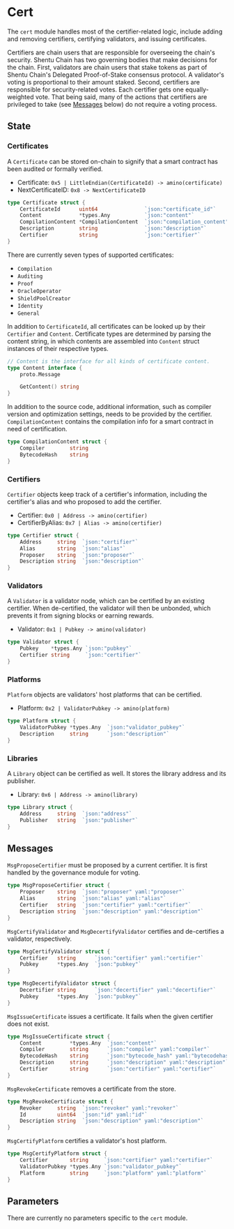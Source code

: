 # Cert

The `cert` module handles most of the certifier-related logic, include adding and removing certifiers, certifying validators, and issuing certificates.

Certifiers are chain users that are responsible for overseeing the chain's security. Shentu Chain has two governing bodies that make decisions for the chain. First, validators are chain users that stake tokens as part of Shentu Chain's Delegated Proof-of-Stake consensus protocol. A validator's voting is proportional to their amount staked. Second, certifiers are responsible for security-related votes. Each certifier gets one equally-weighted vote. That being said, many of the actions that certifiers are privileged to take (see [Messages](#messages) below) do not require a voting process.

## State

### Certificates

A `Certificate` can be stored on-chain to signify that a smart contract has been audited or formally verified.

- Certificate: `0x5 | LittleEndian(CertificateId) -> amino(certificate)`
- NextCertificateID: `0x8 -> NextCertificateID`

```go
type Certificate struct {
    CertificateId      uint64               `json:"certificate_id"`
    Content            *types.Any           `json:"content"`
    CompilationContent *CompilationContent  `json:"compilation_content"`
    Description        string               `json:"description"`
    Certifier          string               `json:"certifier"`
}
```

There are currently seven types of supported certificates:

- `Compilation`
- `Auditing`
- `Proof`
- `OracleOperator`
- `ShieldPoolCreator`
- `Identity`
- `General`

In addition to `CertificateId`, all certificates can be looked up by their `Certifier` and `Content`. Certificate types are determined by parsing the content string, in which contents are assembled into `Content` struct instances of their respective types.

```go
// Content is the interface for all kinds of certificate content.
type Content interface {
    proto.Message

    GetContent() string
}
```

In addition to the source code, additional information, such as compiler version and optimization settings, needs to be provided by the certifier. `CompilationContent` contains the compilation info for a smart contract in need of certification.

```go
type CompilationContent struct {
    Compiler        string
    BytecodeHash    string
}
```

### Certifiers

`Certifier` objects keep track of a certifier's information, including the certifier's alias and who proposed to add the certifier.

- Certifier: `0x0 | Address -> amino(certifier)`
- CertifierByAlias: `0x7 | Alias -> amino(certifier)`

```go
type Certifier struct {
    Address     string  `json:"certifier"`
    Alias       string  `json:"alias"`
    Proposer    string  `json:"proposer"`
    Description string  `json:"description"`
}
```

### Validators

A `Validator` is a validator node, which can be certified by an existing certifier. When de-certified, the validator will then be unbonded, which prevents it from signing blocks or earning rewards.

- Validator: `0x1 | Pubkey -> amino(validator)`

```go
type Validator struct {
    Pubkey    *types.Any `json:"pubkey"`
    Certifier string     `json:"certifier"`
}
```

### Platforms

`Platform` objects are validators' host platforms that can be certified.

- Platform: `0x2 | ValidatorPubkey -> amino(platform)`

```go
type Platform struct {
    ValidatorPubkey *types.Any  `json:"validator_pubkey"`
    Description     string      `json:"description"`
}
```

### Libraries

A `Library` object can be certified as well. It stores the library address and its publisher.

- Library: `0x6 | Address -> amino(library)`

```go
type Library struct {
    Address     string  `json:"address"`
    Publisher   string  `json:"publisher"`
}
```

## Messages

`MsgProposeCertifier` must be proposed by a current certifier. It is first handled by the governance module for voting.

```go
type MsgProposeCertifier struct {
    Proposer    string  `json:"proposer" yaml:"proposer"`
    Alias       string  `json:"alias" yaml:"alias"`
    Certifier   string  `json:"certifier" yaml:"certifier"`
    Description string  `json:"description" yaml:"description"`
}
```

`MsgCertifyValidator` and `MsgDecertifyValidator` certifies and de-certifies a validator, respectively.

```go
type MsgCertifyValidator struct {
    Certifier   string      `json:"certifier" yaml:"certifier"`
    Pubkey      *types.Any  `json:"pubkey"`
}
```

```go
type MsgDecertifyValidator struct {
    Decertifier string      `json:"decertifier" yaml:"decertifier"`
    Pubkey      *types.Any  `json:"pubkey"`
}
```

`MsgIssueCertificate` issues a certificate. It fails when the given certifier does not exist.

```go
type MsgIssueCertificate struct {
    Content         *types.Any  `json:"content"`
    Compiler        string      `json:"compiler" yaml:"compiler"`
    BytecodeHash    string      `json:"bytecode_hash" yaml:"bytecodehash"`
    Description     string      `json:"description" yaml:"description"`
    Certifier       string      `json:"certifier" yaml:"certifier"`
}
```

`MsgRevokeCertificate` removes a certificate from the store.

```go
type MsgRevokeCertificate struct {
    Revoker     string  `json:"revoker" yaml:"revoker"`
    Id          uint64  `json:"id" yaml:"id"`
    Description string  `json:"description" yaml:"description"`
}
```

`MsgCertifyPlatform` certifies a validator's host platform.

```go
type MsgCertifyPlatform struct {
    Certifier       string     `json:"certifier" yaml:"certifier"`
    ValidatorPubkey *types.Any `json:"validator_pubkey"`
    Platform        string     `json:"platform" yaml:"platform"`
}
```

## Parameters

There are currently no parameters specific to the `cert` module.

